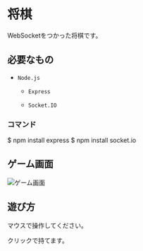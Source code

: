 将棋
======

WebSocketをつかった将棋です。

必要なもの
-------
+ `Node.js`

  * `Express`

  * `Socket.IO` 

### コマンド ###
  $ npm install express
  $ npm install socket.io

ゲーム画面
-------

![ゲーム画面](http://i.imgur.com/mMqAY.png "ゲーム画面")

遊び方
-------
マウスで操作してください。

クリックで持てます。
